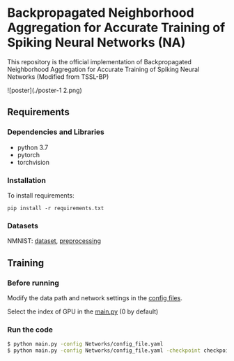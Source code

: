 # Backpropagated Neighborhood Aggregation for Accurate Training of Spiking Neural Networks (NA)

This repository is the official implementation of Backpropagated Neighborhood Aggregation for Accurate Training of Spiking Neural Networks
(Modified from TSSL-BP)

![poster](./poster-1 2.png)

## Requirements
### Dependencies and Libraries
* python 3.7
* pytorch
* torchvision

### Installation
To install requirements:

```setup
pip install -r requirements.txt
```

### Datasets
NMNIST: [dataset](https://www.garrickorchard.com/datasets/n-mnist), [preprocessing](https://github.com/stonezwr/TSSL-BP/tree/master/preprocessing/NMNIST)

## Training
### Before running
Modify the data path and network settings in the [config files](https://github.com/stonezwr/TSSL-BP/tree/master/Networks). 

Select the index of GPU in the [main.py](https://github.com/stonezwr/TSSL-BP/blob/master/main.py#L198) (0 by default)

### Run the code
```sh
$ python main.py -config Networks/config_file.yaml
$ python main.py -config Networks/config_file.yaml -checkpoint checkpoint/ckpt.pth // load the checkpoint
```
